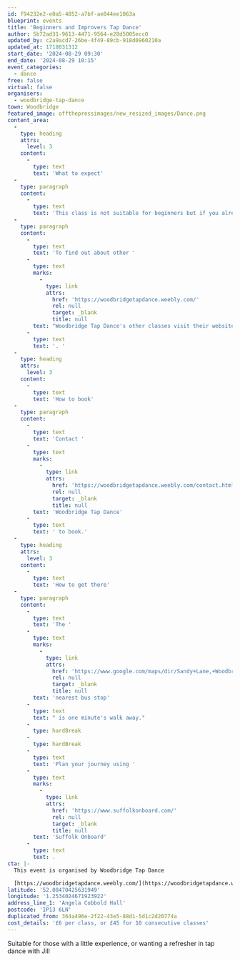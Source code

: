 ```yaml
---
id: f94232e2-e0a5-4852-a7bf-ae844ee1063a
blueprint: events
title: 'Beginners and Improvers Tap Dance'
author: 5b72ad31-9613-4471-9564-e28d5005ecc0
updated_by: c2a9acd7-26be-4f49-89cb-918d0960210a
updated_at: 1718031312
start_date: '2024-08-29 09:30'
end_date: '2024-08-29 10:15'
event_categories:
  - dance
free: false
virtual: false
organisers:
  - woodbridge-tap-dance
town: Woodbridge
featured_image: offthepressimages/new_resized_images/Dance.png
content_area:
  -
    type: heading
    attrs:
      level: 3
    content:
      -
        type: text
        text: 'What to expect'
  -
    type: paragraph
    content:
      -
        type: text
        text: 'This class is not suitable for beginners but if you already know a few basic steps and have done some tap before this is the class for you.'
  -
    type: paragraph
    content:
      -
        type: text
        text: 'To find out about other '
      -
        type: text
        marks:
          -
            type: link
            attrs:
              href: 'https://woodbridgetapdance.weebly.com/'
              rel: null
              target: _blank
              title: null
        text: "Woodbridge Tap Dance's other classes visit their website"
      -
        type: text
        text: '. '
  -
    type: heading
    attrs:
      level: 3
    content:
      -
        type: text
        text: 'How to book'
  -
    type: paragraph
    content:
      -
        type: text
        text: 'Contact '
      -
        type: text
        marks:
          -
            type: link
            attrs:
              href: 'https://woodbridgetapdance.weebly.com/contact.html'
              rel: null
              target: _blank
              title: null
        text: 'Woodbridge Tap Dance'
      -
        type: text
        text: ' to book.'
  -
    type: heading
    attrs:
      level: 3
    content:
      -
        type: text
        text: 'How to get there'
  -
    type: paragraph
    content:
      -
        type: text
        text: 'The '
      -
        type: text
        marks:
          -
            type: link
            attrs:
              href: 'https://www.google.com/maps/dir/Sandy+Lane,+Woodbridge+IP13+6LN/Angela+Cobbold+Hall/@52.08457,1.2525377,19z/data=!3m1!4b1!4m14!4m13!1m5!1m1!1s0x47d99ea46dc1d8cb:0xa541723ff1c73cd2!2m2!1d1.253065!2d52.08453!1m5!1m1!1s0x47d99fa5a968bd49:0xe897c30b89ddde7e!2m2!1d1.2533717!2d52.0845864!3e2?entry=ttu'
              rel: null
              target: _blank
              title: null
        text: 'nearest bus stop'
      -
        type: text
        text: " is one minute's walk away."
      -
        type: hardBreak
      -
        type: hardBreak
      -
        type: text
        text: 'Plan your journey using '
      -
        type: text
        marks:
          -
            type: link
            attrs:
              href: 'https://www.suffolkonboard.com/'
              rel: null
              target: _blank
              title: null
        text: 'Suffolk Onboard'
      -
        type: text
        text: .
cta: |-
  This event is organised by Woodbridge Tap Dance

  [https://woodbridgetapdance.weebly.com/](https://woodbridgetapdance.weebly.com/)
latitude: '52.08470425631949'
longitude: '1.2534024671923922'
address_line_1: 'Angela Cobbold Hall'
postcode: 'IP13 6LN'
duplicated_from: 364a496e-2f22-43e5-88d1-5d1c2d20774a
cost_details: '£6 per class, or £45 for 10 consecutive classes'
---
```

Suitable for those with a little experience, or wanting a refresher in tap dance with Jill